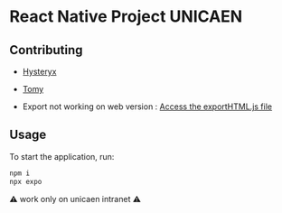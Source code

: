 # React Native Project UNICAEN

## Contributing 

- [Hysteryx](https://github.com/Hysteryx)
- [Tomy](https://github.com/Tomy2712)


- Export not working on web version : [Access the exportHTML.js file](./utils/export/exportHTML.js)

## Usage
To start the application, run:
```sh
npm i 
npx expo
```

⚠️ work only on unicaen intranet ⚠️